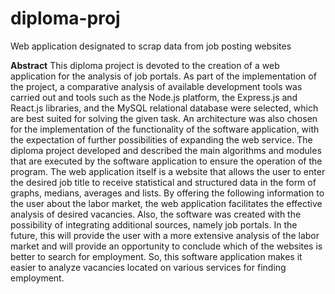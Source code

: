 # diploma-proj
Web application designated to scrap data from job posting websites 

  **Abstract**
  This diploma project is devoted to the creation of a web application for
the analysis of job portals.
  As part of the implementation of the project, a comparative analysis of
available development tools was carried out and tools such as the Node.js
platform, the Express.js and React.js libraries, and the MySQL relational
database were selected, which are best suited for solving the given task.
  An architecture was also chosen for the implementation of the
functionality of the software application, with the expectation of further
possibilities of expanding the web service. The diploma project developed and
described the main algorithms and modules that are executed by the software
application to ensure the operation of the program.
  The web application itself is a website that allows the user to enter the
desired job title to receive statistical and structured data in the form of graphs,
medians, averages and lists. By offering the following information to the user
about the labor market, the web application facilitates the effective analysis of
desired vacancies.
  Also, the software was created with the possibility of integrating
additional sources, namely job portals. In the future, this will provide the user
with a more extensive analysis of the labor market and will provide an
opportunity to conclude which of the websites is better to search for
employment.
  So, this software application makes it easier to analyze vacancies located
on various services for finding employment.
